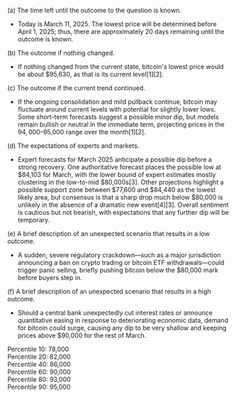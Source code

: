 (a) The time left until the outcome to the question is known.
- Today is March 11, 2025. The lowest price will be determined before April 1, 2025; thus, there are approximately 20 days remaining until the outcome is known.

(b) The outcome if nothing changed.
- If nothing changed from the current state, bitcoin's lowest price would be about $95,630, as that is its current level[1][2].

(c) The outcome if the current trend continued.
- If the ongoing consolidation and mild pullback continue, bitcoin may fluctuate around current levels with potential for slightly lower lows. Some short-term forecasts suggest a possible minor dip, but models remain bullish or neutral in the immediate term, projecting prices in the $94,000–$95,000 range over the month[1][2].

(d) The expectations of experts and markets.
- Expert forecasts for March 2025 anticipate a possible dip before a strong recovery. One authoritative forecast places the possible low at $84,103 for March, with the lower bound of expert estimates mostly clustering in the low-to-mid $80,000s[3]. Other projections highlight a possible support zone between $77,600 and $84,440 as the lowest likely area, but consensus is that a sharp drop much below $80,000 is unlikely in the absence of a dramatic new event[4][3]. Overall sentiment is cautious but not bearish, with expectations that any further dip will be temporary.

(e) A brief description of an unexpected scenario that results in a low outcome.
- A sudden, severe regulatory crackdown—such as a major jurisdiction announcing a ban on crypto trading or bitcoin ETF withdrawals—could trigger panic selling, briefly pushing bitcoin below the $80,000 mark before buyers step in.

(f) A brief description of an unexpected scenario that results in a high outcome.
- Should a central bank unexpectedly cut interest rates or announce quantitative easing in response to deteriorating economic data, demand for bitcoin could surge, causing any dip to be very shallow and keeping prices above $90,000 for the rest of March.

Percentile 10: 78,000  
Percentile 20: 82,000  
Percentile 40: 86,000  
Percentile 60: 90,000  
Percentile 80: 93,000  
Percentile 90: 95,000